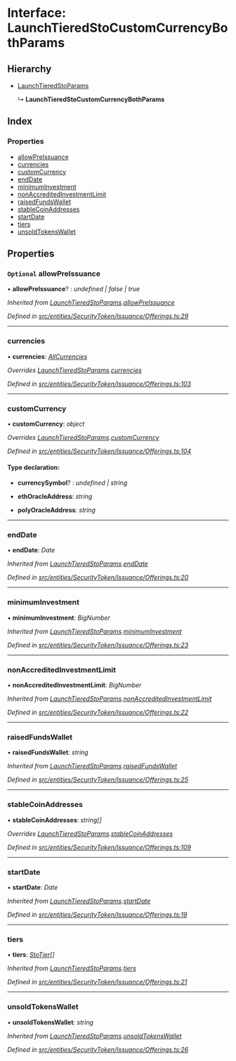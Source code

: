 # Interface: LaunchTieredStoCustomCurrencyBothParams

## Hierarchy

* [LaunchTieredStoParams](_entities_securitytoken_issuance_offerings_.launchtieredstoparams.md)

  ↳ **LaunchTieredStoCustomCurrencyBothParams**

## Index

### Properties

* [allowPreIssuance](_entities_securitytoken_issuance_offerings_.launchtieredstocustomcurrencybothparams.md#optional-allowpreissuance)
* [currencies](_entities_securitytoken_issuance_offerings_.launchtieredstocustomcurrencybothparams.md#currencies)
* [customCurrency](_entities_securitytoken_issuance_offerings_.launchtieredstocustomcurrencybothparams.md#customcurrency)
* [endDate](_entities_securitytoken_issuance_offerings_.launchtieredstocustomcurrencybothparams.md#enddate)
* [minimumInvestment](_entities_securitytoken_issuance_offerings_.launchtieredstocustomcurrencybothparams.md#minimuminvestment)
* [nonAccreditedInvestmentLimit](_entities_securitytoken_issuance_offerings_.launchtieredstocustomcurrencybothparams.md#nonaccreditedinvestmentlimit)
* [raisedFundsWallet](_entities_securitytoken_issuance_offerings_.launchtieredstocustomcurrencybothparams.md#raisedfundswallet)
* [stableCoinAddresses](_entities_securitytoken_issuance_offerings_.launchtieredstocustomcurrencybothparams.md#stablecoinaddresses)
* [startDate](_entities_securitytoken_issuance_offerings_.launchtieredstocustomcurrencybothparams.md#startdate)
* [tiers](_entities_securitytoken_issuance_offerings_.launchtieredstocustomcurrencybothparams.md#tiers)
* [unsoldTokensWallet](_entities_securitytoken_issuance_offerings_.launchtieredstocustomcurrencybothparams.md#unsoldtokenswallet)

## Properties

### `Optional` allowPreIssuance

• **allowPreIssuance**? : *undefined | false | true*

*Inherited from [LaunchTieredStoParams](_entities_securitytoken_issuance_offerings_.launchtieredstoparams.md).[allowPreIssuance](_entities_securitytoken_issuance_offerings_.launchtieredstoparams.md#optional-allowpreissuance)*

*Defined in [src/entities/SecurityToken/Issuance/Offerings.ts:29](https://github.com/PolymathNetwork/polymath-sdk/blob/fb8c7c9/src/entities/SecurityToken/Issuance/Offerings.ts#L29)*

___

###  currencies

• **currencies**: *[AllCurrencies](../modules/_entities_securitytoken_issuance_offerings_.md#allcurrencies)*

*Overrides [LaunchTieredStoParams](_entities_securitytoken_issuance_offerings_.launchtieredstoparams.md).[currencies](_entities_securitytoken_issuance_offerings_.launchtieredstoparams.md#currencies)*

*Defined in [src/entities/SecurityToken/Issuance/Offerings.ts:103](https://github.com/PolymathNetwork/polymath-sdk/blob/fb8c7c9/src/entities/SecurityToken/Issuance/Offerings.ts#L103)*

___

###  customCurrency

• **customCurrency**: *object*

*Overrides [LaunchTieredStoParams](_entities_securitytoken_issuance_offerings_.launchtieredstoparams.md).[customCurrency](_entities_securitytoken_issuance_offerings_.launchtieredstoparams.md#optional-customcurrency)*

*Defined in [src/entities/SecurityToken/Issuance/Offerings.ts:104](https://github.com/PolymathNetwork/polymath-sdk/blob/fb8c7c9/src/entities/SecurityToken/Issuance/Offerings.ts#L104)*

#### Type declaration:

* **currencySymbol**? : *undefined | string*

* **ethOracleAddress**: *string*

* **polyOracleAddress**: *string*

___

###  endDate

• **endDate**: *Date*

*Inherited from [LaunchTieredStoParams](_entities_securitytoken_issuance_offerings_.launchtieredstoparams.md).[endDate](_entities_securitytoken_issuance_offerings_.launchtieredstoparams.md#enddate)*

*Defined in [src/entities/SecurityToken/Issuance/Offerings.ts:20](https://github.com/PolymathNetwork/polymath-sdk/blob/fb8c7c9/src/entities/SecurityToken/Issuance/Offerings.ts#L20)*

___

###  minimumInvestment

• **minimumInvestment**: *BigNumber*

*Inherited from [LaunchTieredStoParams](_entities_securitytoken_issuance_offerings_.launchtieredstoparams.md).[minimumInvestment](_entities_securitytoken_issuance_offerings_.launchtieredstoparams.md#minimuminvestment)*

*Defined in [src/entities/SecurityToken/Issuance/Offerings.ts:23](https://github.com/PolymathNetwork/polymath-sdk/blob/fb8c7c9/src/entities/SecurityToken/Issuance/Offerings.ts#L23)*

___

###  nonAccreditedInvestmentLimit

• **nonAccreditedInvestmentLimit**: *BigNumber*

*Inherited from [LaunchTieredStoParams](_entities_securitytoken_issuance_offerings_.launchtieredstoparams.md).[nonAccreditedInvestmentLimit](_entities_securitytoken_issuance_offerings_.launchtieredstoparams.md#nonaccreditedinvestmentlimit)*

*Defined in [src/entities/SecurityToken/Issuance/Offerings.ts:22](https://github.com/PolymathNetwork/polymath-sdk/blob/fb8c7c9/src/entities/SecurityToken/Issuance/Offerings.ts#L22)*

___

###  raisedFundsWallet

• **raisedFundsWallet**: *string*

*Inherited from [LaunchTieredStoParams](_entities_securitytoken_issuance_offerings_.launchtieredstoparams.md).[raisedFundsWallet](_entities_securitytoken_issuance_offerings_.launchtieredstoparams.md#raisedfundswallet)*

*Defined in [src/entities/SecurityToken/Issuance/Offerings.ts:25](https://github.com/PolymathNetwork/polymath-sdk/blob/fb8c7c9/src/entities/SecurityToken/Issuance/Offerings.ts#L25)*

___

###  stableCoinAddresses

• **stableCoinAddresses**: *string[]*

*Overrides [LaunchTieredStoParams](_entities_securitytoken_issuance_offerings_.launchtieredstoparams.md).[stableCoinAddresses](_entities_securitytoken_issuance_offerings_.launchtieredstoparams.md#optional-stablecoinaddresses)*

*Defined in [src/entities/SecurityToken/Issuance/Offerings.ts:109](https://github.com/PolymathNetwork/polymath-sdk/blob/fb8c7c9/src/entities/SecurityToken/Issuance/Offerings.ts#L109)*

___

###  startDate

• **startDate**: *Date*

*Inherited from [LaunchTieredStoParams](_entities_securitytoken_issuance_offerings_.launchtieredstoparams.md).[startDate](_entities_securitytoken_issuance_offerings_.launchtieredstoparams.md#startdate)*

*Defined in [src/entities/SecurityToken/Issuance/Offerings.ts:19](https://github.com/PolymathNetwork/polymath-sdk/blob/fb8c7c9/src/entities/SecurityToken/Issuance/Offerings.ts#L19)*

___

###  tiers

• **tiers**: *[StoTier](_types_index_.stotier.md)[]*

*Inherited from [LaunchTieredStoParams](_entities_securitytoken_issuance_offerings_.launchtieredstoparams.md).[tiers](_entities_securitytoken_issuance_offerings_.launchtieredstoparams.md#tiers)*

*Defined in [src/entities/SecurityToken/Issuance/Offerings.ts:21](https://github.com/PolymathNetwork/polymath-sdk/blob/fb8c7c9/src/entities/SecurityToken/Issuance/Offerings.ts#L21)*

___

###  unsoldTokensWallet

• **unsoldTokensWallet**: *string*

*Inherited from [LaunchTieredStoParams](_entities_securitytoken_issuance_offerings_.launchtieredstoparams.md).[unsoldTokensWallet](_entities_securitytoken_issuance_offerings_.launchtieredstoparams.md#unsoldtokenswallet)*

*Defined in [src/entities/SecurityToken/Issuance/Offerings.ts:26](https://github.com/PolymathNetwork/polymath-sdk/blob/fb8c7c9/src/entities/SecurityToken/Issuance/Offerings.ts#L26)*
